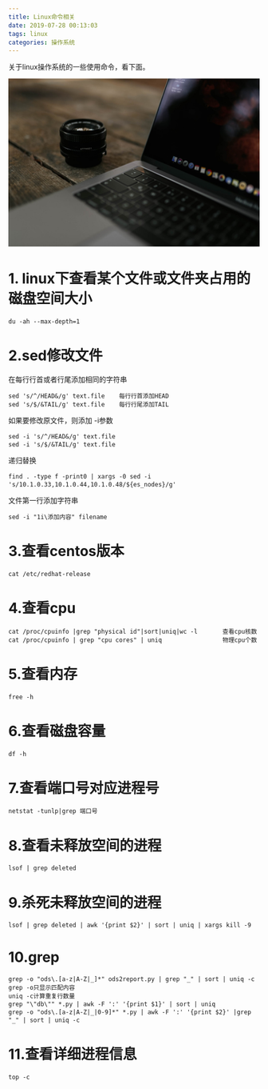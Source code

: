 ```yaml
---
title: Linux命令相关
date: 2019-07-28 00:13:03
tags: linux
categories: 操作系统
---
```


关于linux操作系统的一些使用命令，看下面。

<!-- more -->
![linux](Linux命令相关/linux.jpeg)

# 1. linux下查看某个文件或文件夹占用的磁盘空间大小
```
du -ah --max-depth=1
```

# 2.sed修改文件
在每行行首或者行尾添加相同的字符串
```
sed 's/^/HEAD&/g' text.file    每行行首添加HEAD
sed 's/$/&TAIL/g' text.file    每行行尾添加TAIL
```
如果要修改原文件，则添加 -i参数
```
sed -i 's/^/HEAD&/g' text.file
sed -i 's/$/&TAIL/g' text.file
```
递归替换
```
find . -type f -print0 | xargs -0 sed -i 's/10.1.0.33,10.1.0.44,10.1.0.48/${es_nodes}/g'
```
文件第一行添加字符串
```
sed -i "1i\添加内容" filename
```

# 3.查看centos版本
```
cat /etc/redhat-release
```

# 4.查看cpu
```
cat /proc/cpuinfo |grep "physical id"|sort|uniq|wc -l       查看cpu核数
cat /proc/cpuinfo | grep "cpu cores" | uniq             	物理cpu个数
```

# 5.查看内存
```
free -h
```

# 6.查看磁盘容量
```
df -h
```

# 7.查看端口号对应进程号
```
netstat -tunlp|grep 端口号
```

# 8.查看未释放空间的进程
```
lsof | grep deleted     
```

# 9.杀死未释放空间的进程
```
lsof | grep deleted | awk '{print $2}' | sort | uniq | xargs kill -9
```

# 10.grep
```
grep -o "ods\.[a-z|A-Z|_]*" ods2report.py | grep "_" | sort | uniq -c
grep -o只显示匹配内容
uniq -c计算重复行数量
grep "\"db\"" *.py | awk -F ':' '{print $1}' | sort | uniq
grep -o "ods\.[a-z|A-Z|_|0-9]*" *.py | awk -F ':' '{print $2}' |grep "_" | sort | uniq -c
```

# 11.查看详细进程信息
```
top -c
```

